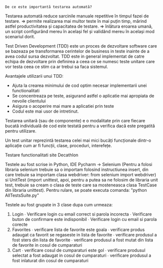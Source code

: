     De ce este importantă testarea automată?

Testarea automată reduce sarcinile manuale repetitive în timpul fazei de testare. 
	=> permite realizarea mai multor teste în mai puțin timp, mărind astfel productivitatea și capacitatea de testare. 
 => înlătura eroarea umană, un script configurând mereu în același fel și validând mereu în același mod scenariul dorit.


Test Driven Development (TDD) este un proces de dezvoltare software care se bazeaza pe transformarea cerintelor de business in teste inainte de a avea codul sursa dezvoltat. TDD este in general implementat de catre echipa de dezvoltare prin definirea a ceea ce se numesc teste unitare care vor testa ceea ce stim ca ar trebui sa faca sistemul.

Avantajele utilizarii unui TDD: 
- Ajuta la crearea minimului de cod optim necesar implementarii unei functionalitati
- Se concentreaza pe teste, asigurand astfel o aplicatie mai apropiata de nevoile clientului
- Asigura o acoperire mai mare a aplicatiei prin teste
- Codul este mai usor de intretinut.

Testarea unitară (sau de componente) e o modalitate prin care fiecare bucată individuală de cod este testată pentru a verifica dacă este pregatită pentru utilizare. 

Un test unitar reprezintă testarea celei mai mici bucăți funcționale dintr-o aplicație cum ar fi funcții, clase, proceduri, interefețe.


Testare functionalitati site Decathlon

Testele au fost scrise in Python, IDE Pycharm -> Selenium (Pentru a folosi libraria selenium trebuie sa o importam folosind instructiunea insert, din care trebuie sa importam clasa webdriver: from selenium import webdriver) si UnitTest (import unittest, apoi, pentru a putea sa ne folosim de libraria unit test, trebuie sa cream o clasa de teste care sa mosteneasca clasa TestCase din libraria unittest).
Pentru rulare, se poate executa comanda: "python AllTestsSuite.py"

Testele au fost grupate in 3 clase dupa cum urmeaza:

 1. Login
∙ Verificare login cu email correct si parola incorecta
∙ Verificare buton de confirmare este indisponibil
∙ Verificare login cu email si parola corecte
2. Favorites 
∙ verificare lista de favorite este goala
∙ verificare produs adaugat ca favorit  se regaseste in lista de favorite
∙ verificare produsul a fost sters din lista de favorite
∙ verificare produsul a fost mutat din lista de favorite in cosul de cumparaturi
3. Cart
∙ verificare cosul de cumparaturi este gol
∙ verificare produsul selectat a fost adaugat in cosul de cumparaturi
∙ verificare produsul a fost inlaturat din cosul de cumparaturi



